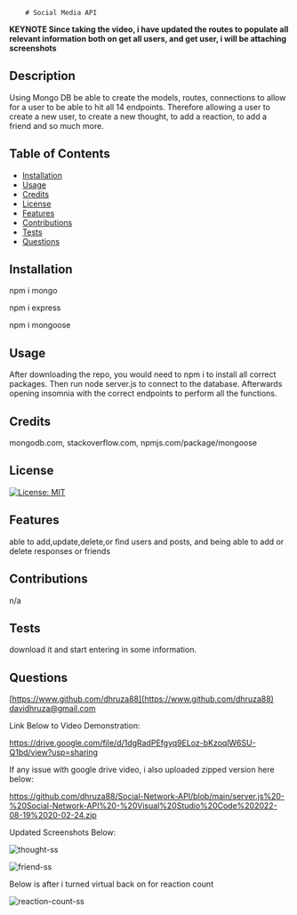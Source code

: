 
        # Social Media API


**KEYNOTE Since taking the video, i have updated the routes to populate all relevant information both on get all users, and get user, i will be attaching screenshots**

## Description
Using Mongo DB be able to create the models, routes, connections to allow for a user to be able to hit all 14 endpoints. Therefore allowing a user to create a new user, to create a new thought, to add a reaction, to add a friend and so much more.



## Table of Contents

- [Installation](#installation)
- [Usage](#usage)
- [Credits](#credits)
- [License](#license)
- [Features](#features)
- [Contributions](#contributions)
- [Tests](#tests)
- [Questions](#questions)


## Installation
npm i mongo

npm i express

npm i mongoose

## Usage
After downloading the repo, you would need to npm i to install all correct packages. Then run node server.js to connect to the database. Afterwards opening insomnia with the correct endpoints to perform all the functions.

## Credits
mongodb.com, stackoverflow.com, npmjs.com/package/mongoose

## License
[![License: MIT](https://img.shields.io/badge/License-MIT-yellow.svg)](https://opensource.org/licenses/MIT)


## Features
able to add,update,delete,or find users and posts, and being able to add or delete responses or friends

## Contributions
n/a

## Tests
download it and start entering in some information.

## Questions
[https://www.github.com/dhruza88](https://www.github.com/dhruza88) <br />
davidhruza@gmail.com

Link Below to Video Demonstration:

https://drive.google.com/file/d/1dgRadPEfgyq9ELoz-bKzoqlW6SU-Q1bd/view?usp=sharing

If any issue with google drive video, i also uploaded zipped version here below:

https://github.com/dhruza88/Social-Network-API/blob/main/server.js%20-%20Social-Network-API%20-%20Visual%20Studio%20Code%202022-08-19%2020-02-24.zip

Updated Screenshots Below:

![thought-ss](https://user-images.githubusercontent.com/106774335/185815900-cd9f31e3-2f20-4f1b-a85d-d1225e736c20.jpg)


![friend-ss](https://user-images.githubusercontent.com/106774335/185815923-7142695e-9f32-4d7d-9d32-75ffee0e729d.jpg)

Below is after i turned virtual back on for reaction count

![reaction-count-ss](https://user-images.githubusercontent.com/106774335/185816053-c43a3654-cbfe-4cfd-ae71-858190da903e.jpg)



